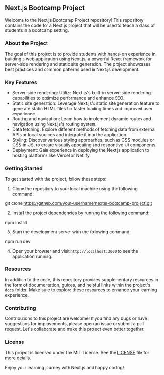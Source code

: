 ## Next.js Bootcamp Project

Welcome to the Next.js Bootcamp Project repository! This repository contains the code for a Next.js project that will be used to teach a class of students in a bootcamp setting.

### About the Project

The goal of this project is to provide students with hands-on experience in building a web application using Next.js, a powerful React framework for server-side rendering and static site generation. The project showcases best practices and common patterns used in Next.js development.

### Key Features

- Server-side rendering: Utilize Next.js's built-in server-side rendering capabilities to optimize performance and enhance SEO.
- Static site generation: Leverage Next.js's static site generation feature to generate static HTML files for faster loading times and improved user experience.
- Routing and navigation: Learn how to implement dynamic routes and navigation using Next.js's routing system.
- Data fetching: Explore different methods of fetching data from external APIs or local sources and integrate it into the application.
- Styling: Discover various styling approaches, such as CSS modules or CSS-in-JS, to create visually appealing and responsive UI components.
- Deployment: Gain experience in deploying the Next.js application to hosting platforms like Vercel or Netlify.

### Getting Started

To get started with the project, follow these steps:

1. Clone the repository to your local machine using the following command:

git clone https://github.com/your-username/nextjs-bootcamp-project.git

2. Install the project dependencies by running the following command:

npm install

3. Start the development server with the following command:

npm run dev

4. Open your browser and visit `http://localhost:3000` to see the application running.

### Resources

In addition to the code, this repository provides supplementary resources in the form of documentation, guides, and helpful links within the project's `docs` folder. Make sure to explore these resources to enhance your learning experience.

### Contributing

Contributions to this project are welcome! If you find any bugs or have suggestions for improvements, please open an issue or submit a pull request. Let's collaborate and make this project even better together.

### License

This project is licensed under the MIT License. See the [LICENSE](LICENSE) file for more details.

Enjoy your learning journey with Next.js and happy coding!
